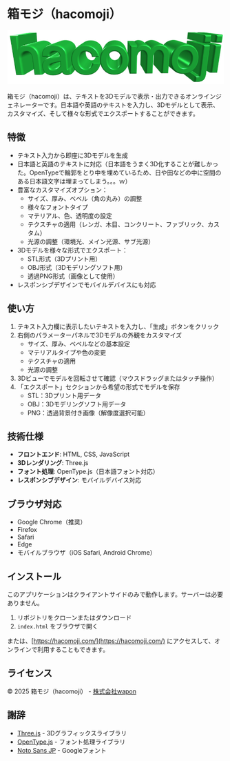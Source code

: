 # 箱モジ（hacomoji）

![箱モジ hacomoji](hacomoji-title.png)

箱モジ（hacomoji）は、テキストを3Dモデルで表示・出力できるオンラインジェネレーターです。日本語や英語のテキストを入力し、3Dモデルとして表示、カスタマイズ、そして様々な形式でエクスポートすることができます。

## 特徴

- テキスト入力から即座に3Dモデルを生成
- 日本語と英語のテキストに対応（日本語をうまく3D化することが難しかった。OpenTypeで輪郭をとり中を埋めているため、日や田などの中に空間のある日本語文字は埋まってしまう。。。ｗ）
- 豊富なカスタマイズオプション：
  - サイズ、厚み、ベベル（角の丸み）の調整
  - 様々なフォントタイプ
  - マテリアル、色、透明度の設定
  - テクスチャの適用（レンガ、木目、コンクリート、ファブリック、カスタム）
  - 光源の調整（環境光、メイン光源、サブ光源）
- 3Dモデルを様々な形式でエクスポート：
  - STL形式（3Dプリント用）
  - OBJ形式（3Dモデリングソフト用）
  - 透過PNG形式（画像として使用）
- レスポンシブデザインでモバイルデバイスにも対応

## 使い方

1. テキスト入力欄に表示したいテキストを入力し、「生成」ボタンをクリック
2. 右側のパラメーターパネルで3Dモデルの外観をカスタマイズ
   - サイズ、厚み、ベベルなどの基本設定
   - マテリアルタイプや色の変更
   - テクスチャの適用
   - 光源の調整
3. 3Dビューでモデルを回転させて確認（マウスドラッグまたはタッチ操作）
4. 「エクスポート」セクションから希望の形式でモデルを保存
   - STL：3Dプリント用データ
   - OBJ：3Dモデリングソフト用データ
   - PNG：透過背景付き画像（解像度選択可能）

## 技術仕様

- **フロントエンド**: HTML, CSS, JavaScript
- **3Dレンダリング**: Three.js
- **フォント処理**: OpenType.js（日本語フォント対応）
- **レスポンシブデザイン**: モバイルデバイス対応

## ブラウザ対応

- Google Chrome（推奨）
- Firefox
- Safari
- Edge
- モバイルブラウザ（iOS Safari, Android Chrome）

## インストール

このアプリケーションはクライアントサイドのみで動作します。サーバーは必要ありません。

1. リポジトリをクローンまたはダウンロード
2. `index.html` をブラウザで開く

または、[https://hacomoji.com/](https://hacomoji.com/) にアクセスして、オンラインで利用することもできます。

## ライセンス

© 2025 箱モジ（hacomoji） - [株式会社wapon](https://wapon.co.jp)

## 謝辞

- [Three.js](https://threejs.org/) - 3Dグラフィックスライブラリ
- [OpenType.js](https://opentype.js.org/) - フォント処理ライブラリ
- [Noto Sans JP](https://fonts.google.com/specimen/Noto+Sans+JP) - Googleフォント
